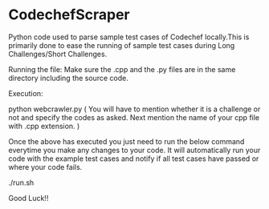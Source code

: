 # CodechefScraper


Python code used to parse sample test cases of Codechef locally.This is primarily done to ease the running of sample test cases during Long Challenges/Short Challenges.

Running the file: Make sure the .cpp and the .py files are in the same directory including the source code.

Execution:

python webcrawler.py
(
    You will have to mention whether it is a challenge or not and specify the codes as asked.
    Next mention the name of your cpp file with .cpp extension.
)

Once the above has executed you just need to run the below command everytime you make any changes to your code.
It will automatically run your code with the example test cases and notify if all test cases have passed or where your code fails.

./run.sh

Good Luck!!

